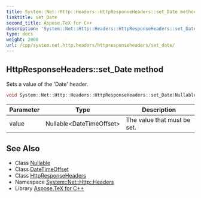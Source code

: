 ```yaml
---
title: System::Net::Http::Headers::HttpResponseHeaders::set_Date method
linktitle: set_Date
second_title: Aspose.TeX for C++
description: 'System::Net::Http::Headers::HttpResponseHeaders::set_Date method. Sets a value of the ''Date'' header in C++.'
type: docs
weight: 2000
url: /cpp/system.net.http.headers/httpresponseheaders/set_date/
---
```

## HttpResponseHeaders::set_Date method


Sets a value of the 'Date' header.

```cpp
void System::Net::Http::Headers::HttpResponseHeaders::set_Date(Nullable<DateTimeOffset> value)
```


| Parameter | Type | Description |
| --- | --- | --- |
| value | Nullable\<DateTimeOffset\> | The value that must be set. |

## See Also

* Class [Nullable](../../../system/nullable/)
* Class [DateTimeOffset](../../../system/datetimeoffset/)
* Class [HttpResponseHeaders](../)
* Namespace [System::Net::Http::Headers](../../)
* Library [Aspose.TeX for C++](../../../)
